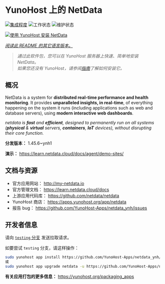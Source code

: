 <!--
注意：此 README 由 <https://github.com/YunoHost/apps/tree/master/tools/readme_generator> 自动生成
请勿手动编辑。
-->

# YunoHost 上的 NetData

[![集成程度](https://dash.yunohost.org/integration/netdata.svg)](https://dash.yunohost.org/appci/app/netdata) ![工作状态](https://ci-apps.yunohost.org/ci/badges/netdata.status.svg) ![维护状态](https://ci-apps.yunohost.org/ci/badges/netdata.maintain.svg)

[![使用 YunoHost 安装 NetData](https://install-app.yunohost.org/install-with-yunohost.svg)](https://install-app.yunohost.org/?app=netdata)

*[阅读此 README 的其它语言版本。](./ALL_README.md)*

> *通过此软件包，您可以在 YunoHost 服务器上快速、简单地安装 NetData。*  
> *如果您还没有 YunoHost，请参阅[指南](https://yunohost.org/install)了解如何安装它。*

## 概况

NetData is a system for **distributed real-time performance and health monitoring**.
It provides **unparalleled insights, in real-time**, of everything happening on the
system it runs (including applications such as web and database servers), using
**modern interactive web dashboards**.

_netdata is **fast** and **efficient**, designed to permanently run on all systems
(**physical** & **virtual** servers, **containers**, **IoT** devices), without
disrupting their core function._


**分发版本：** 1.45.6~ynh1

**演示：** <https://learn.netdata.cloud/docs/agent/demo-sites/>
## 文档与资源

- 官方应用网站： <http://my-netdata.io>
- 官方管理文档： <https://learn.netdata.cloud/docs>
- 上游应用代码库： <https://github.com/netdata/netdata>
- YunoHost 商店： <https://apps.yunohost.org/app/netdata>
- 报告 bug： <https://github.com/YunoHost-Apps/netdata_ynh/issues>

## 开发者信息

请向 [`testing` 分支](https://github.com/YunoHost-Apps/netdata_ynh/tree/testing) 发送拉取请求。

如要尝试 `testing` 分支，请这样操作：

```bash
sudo yunohost app install https://github.com/YunoHost-Apps/netdata_ynh/tree/testing --debug
或
sudo yunohost app upgrade netdata -u https://github.com/YunoHost-Apps/netdata_ynh/tree/testing --debug
```

**有关应用打包的更多信息：** <https://yunohost.org/packaging_apps>
